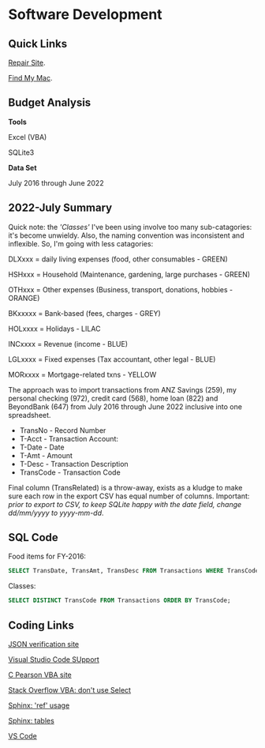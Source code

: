 # Software Development

## Quick Links

[Repair Site](https://bikehike.org/how-much-to-repair-macbook-pro-speakers/).

[Find My Mac](https://everymac.com/ultimate-mac-lookup/).



## Budget Analysis

**Tools**

Excel (VBA)

SQLite3

**Data Set**

July 2016 through June 2022
	


## 2022-July Summary

Quick note: the *'Classes'* I've been using involve too many sub-catagories: it's become unwieldy. Also, the naming convention was inconsistent and inflexible. So, I'm going with less catagories:

DLXxxx = daily living expenses (food, other consumables - GREEN)

HSHxxx = Household (Maintenance, gardening, large purchases - GREEN)

OTHxxx = Other expenses (Business, transport, donations, hobbies - ORANGE)

BKxxxxx = Bank-based (fees, charges - GREY)

HOLxxxx = Holidays - LILAC

INCxxxx = Revenue (income - BLUE)

LGLxxxx = Fixed expenses (Tax accountant, other legal - BLUE)

MORxxxx = Mortgage-related txns - YELLOW

The approach was to import transactions from ANZ Savings (259), my personal checking (972), credit card (568), home loan (822) and BeyondBank (647) from July 2016 through June 2022 inclusive into one spreadsheet.

* TransNo - Record Number
*	T-Acct - Transaction Account: 
*	T-Date - Date
*	T-Amt - Amount
*	T-Desc - Transaction Description
*	TransCode - Transaction Code

Final column (TransRelated) is a throw-away, exists as a kludge to make sure each row in the export CSV has equal number of columns. Important: *prior to export to CSV, to keep SQLite happy with the date field, change dd/mm/yyyy to yyyy-mm-dd*.





## SQL Code

Food items for FY-2016:

``` sql
SELECT TransDate, TransAmt, TransDesc FROM Transactions WHERE TransCode = 'DLXALI' AND TransDate BETWEEN '2016-07-01' AND '2017-06-31' ORDER BY TransDate;
```

Classes:

``` sql
SELECT DISTINCT TransCode FROM Transactions ORDER BY TransCode;
```

## Coding Links

[JSON verification site](https://jsonlint.com/)

[Visual Studio Code SUpport](https://marketplace.visualstudio.com/items?itemName=EXCEEDSYSTEM.vscode-macros)

[C Pearson VBA site](http://www.cpearson.com/excel/ArraysAndRanges.aspx)

[Stack Overflow VBA: don't use Select](https://stackoverflow.com/questions/10714251/how-to-avoid-using-select-in-excel-vba)

[Sphinx: 'ref' usage](https://www.sphinx-doc.org/en/master/usage/restructuredtext/roles.html#ref-role)

[Sphinx: tables](https://www.sphinx-doc.org/en/master/usage/restructuredtext/basics.html#tables)

[VS Code](https://code.visualstudio.com/docs/setup/setup-overview)






